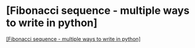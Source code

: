 # [Fibonacci sequence - multiple ways to write in python]
[[Fibonacci sequence - multiple ways to write in python]](https://aiwithcloud.com/2022/09/16/fibonacci_sequence___multiple_ways_to_write_in_python/)